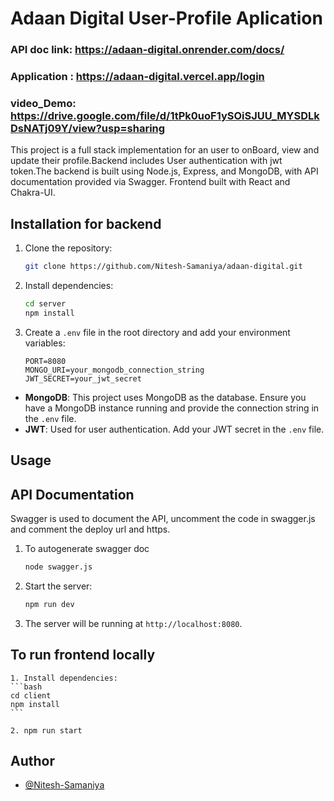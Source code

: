 # Adaan Digital User-Profile Aplication

### API doc link: https://adaan-digital.onrender.com/docs/
### Application : https://adaan-digital.vercel.app/login
### video_Demo: https://drive.google.com/file/d/1tPk0uoF1ySOiSJUU_MYSDLkDsNATj09Y/view?usp=sharing

This project is a full stack implementation for an user to onBoard, view and update their profile.Backend includes User authentication with jwt token.The backend is built using Node.js, Express, and MongoDB, with API documentation provided via Swagger. Frontend built with React and Chakra-UI.

## Installation for backend

1. Clone the repository:
    ```bash
    git clone https://github.com/Nitesh-Samaniya/adaan-digital.git
    ```

2. Install dependencies:
    ```bash
    cd server
    npm install
    ```

3. Create a `.env` file in the root directory and add your environment variables:
    ```plaintext
    PORT=8080
    MONGO_URI=your_mongodb_connection_string
    JWT_SECRET=your_jwt_secret
    ```



- **MongoDB**: This project uses MongoDB as the database. Ensure you have a MongoDB instance running and provide the connection string in the `.env` file.
- **JWT**: Used for user authentication. Add your JWT secret in the `.env` file.

## Usage

## API Documentation

Swagger is used to document the API, uncomment the code in swagger.js and comment the deploy url and https.

1. To autogenerate swagger doc
    ```bash
    node swagger.js
    ```

2. Start the server:
    ```bash
    npm run dev
    ```

3. The server will be running at `http://localhost:8080`.

## To run frontend locally

    1. Install dependencies:
    ```bash
    cd client
    npm install
    ```

    2. npm run start


## Author
- [@Nitesh-Samaniya](https://github.com/Nitesh-Samaniya)
